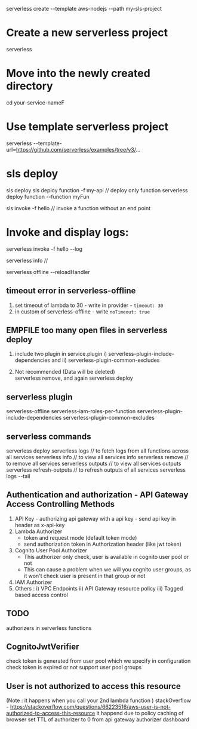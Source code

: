serverless create --template aws-nodejs --path my-sls-project

# Create a new serverless project

serverless

# Move into the newly created directory

cd your-service-nameF

# Use template serverless project

serverless --template-url=https://github.com/serverless/examples/tree/v3/...

# sls deploy

sls deploy
sls deploy function -f my-api // deploy only function
serverless deploy function --function myFun

sls invoke -f hello // invoke a function without an end point

# Invoke and display logs:

serverless invoke -f hello --log

serverless info //

serverless offline --reloadHandler

## timeout error in serverless-offline

1. set timeout of lambda to 30 - write in provider - `timeout: 30`
2. in custom of serverless-offline - write `noTimeout: true`

## EMPFILE too many open files in serverless deploy

1. include two plugin in service.plugin
   i) serverless-plugin-include-dependencies and
   ii) serverless-plugin-common-excludes

2. Not recommended (Data will be deleted)  
   serverless remove, and again
   serverless deploy

## serverless plugin

serverless-offline
serverless-iam-roles-per-function
serverless-plugin-include-dependencies
serverless-plugin-common-excludes

## serverless commands

serverless deploy
serverless logs // to fetch logs from all functions across all services
serverless info // to view all services info
serverless remove // to remove all services
serverless outputs // to view all services outputs
serverless refresh-outputs // to refresh outputs of all services
serverless logs --tail

## Authentication and authorization - API Gateway Access Controlling Methods

1. API Key - authorizing api gateway with a api key - send api key in header as x-api-key
2. Lambda Authorizer
   - token and request mode (default token mode)
   - send authorization token in Authorization header (like jwt token)
3. Cognito User Pool Authorizer
   - This authorizer only check, user is available in cognito user pool or not
   - This can cause a problem when we will you cognito user groups, as it won't check user is present in that group or not
4. IAM Authorizer
5. Others :
   i) VPC Endpoints
   ii) API Gateway resource policy
   iii) Tagged based access control

## TODO

authorizers in serverless functions

## CognitoJwtVerifier

check token is generated from user pool which we specify in configuration
check token is expired or not
support user pool groups

## User is not authorized to access this resource

(Note : it happens when you call your 2nd lambda function )
stackOverflow - https://stackoverflow.com/questions/66223516/aws-user-is-not-authorized-to-access-this-resource
it happend due to policy caching of browser
set TTL of authorizer to 0 from api gateway authorizer dashboard
